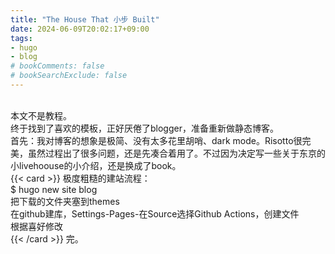 ```yaml
---
title: "The House That 小步 Built"
date: 2024-06-09T20:02:17+09:00
tags: 
- hugo
- blog
# bookComments: false
# bookSearchExclude: false
---
```


<p>
<br>
  本文不是教程。
<br>
终于找到了喜欢的模板，正好厌倦了blogger，准备重新做静态博客。
  <br>
首先：我对博客的想象是极简、没有太多花里胡哨、dark mode。Risotto很完美，虽然过程出了很多问题，还是先凑合着用了。不过因为决定写一些关于东京的小livehoouse的小介绍，还是换成了book。
<br>
{{< card >}}
极度粗糙的建站流程：<br>
$ hugo new site blog<br>
把下载的文件夹塞到themes<br>
在github建库，Settings-Pages-在Source选择Github Actions，创建文件<br>
根据喜好修改<br>
{{< /card >}}
完。<br>

</p>
